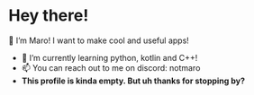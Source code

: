# Hey there!

👋 I’m Maro!
I want to make cool and useful apps!
- 🌱 I’m currently learning python, kotlin and C++!
- 📫 You can reach out to me on discord: notmaro
- **This profile is kinda empty. But uh thanks for stopping by?**

<!---
MaroCrafter/MaroCrafter is a ✨ special ✨ repository because its `README.md` (this file) appears on your GitHub profile.
You can click the Preview link to take a look at your changes.
--->

